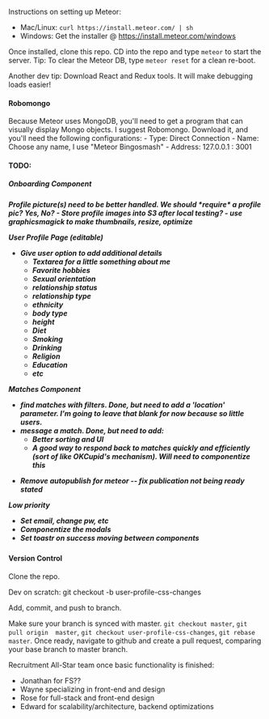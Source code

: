 Instructions on setting up Meteor: 
 - Mac/Linux: `curl https://install.meteor.com/ | sh`
 - Windows: Get the installer @ https://install.meteor.com/windows

Once installed, clone this repo. CD into the repo and type `meteor` to start the server.
Tip: To clear the Meteor DB, type `meteor reset` for a clean re-boot.

Another dev tip: Download React and Redux tools. It will make debugging loads easier!


<h4>Robomongo</h4>
Because Meteor uses MongoDB, you'll need to get a program that can visually display Mongo objects.
I suggest Robomongo. Download it, and you'll need the following configurations:
- Type: Direct Connection
- Name: Choose any name, I use "Meteor Bingosmash"
- Address: 127.0.0.1 : 3001

<h4>TODO:<h4> 
<h5>Onboarding Component<h5>
Profile picture(s) need to be better handled. We should *require* a profile pic? Yes, No? 
- Store profile images into S3 after local testing?
- use graphicsmagick to make thumbnails, resize, optimize
    
User Profile Page (editable) 
- Give user option to add additional details 
    - Textarea for a little something about me
    - Favorite hobbies
    - Sexual orientation
    - relationship status
    - relationship type 
    - ethnicity 
    - body type 
    - height
    - Diet
    - Smoking
    - Drinking
    - Religion
    - Education 
    - etc

Matches Component
- find matches with filters. Done, but need to add a 'location' parameter. I'm going to leave that blank for now because so little users.
- message a match. Done, but need to add:
	- Better sorting and UI
	- A good way to respond back to matches quickly and efficiently (sort of like OKCupid's mechanism). Will need to componentize this

* Remove autopublish for meteor -- fix publication not being ready stated

Low priority
- Set email, change pw, etc
- Componentize the modals
- Set toastr on success moving between components

<h4>Version Control</h4>
Clone the repo. 

Dev on scratch: git checkout -b user-profile-css-changes

Add, commit, and push to branch. 

Make sure your branch is synced with master. `git checkout master`, `git pull origin 
master`, `git checkout user-profile-css-changes`, `git rebase master`. Once ready, navigate to github and create a pull request, comparing your base branch to master branch. 


Recruitment All-Star team once basic functionality is finished:
- Jonathan for FS??
- Wayne specializing in front-end and design
- Rose for full-stack and front-end design
- Edward for scalability/architecture, backend optimizations